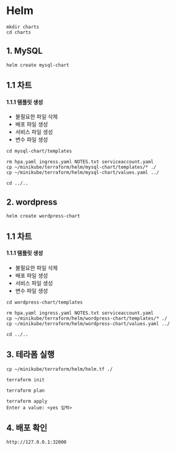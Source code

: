 # Helm

```text
mkdir charts
cd charts
```

## 1. MySQL

```text
helm create mysql-chart
```

## 1.1 차트

#### 1.1.1 탬플릿 생성

-   불필요한 파일 삭제
-   배포 파일 생성
-   서비스 파일 생성
-   변수 파일 생성

```text
cd mysql-chart/templates

rm hpa.yaml ingress.yaml NOTES.txt serviceaccount.yaml
cp ~/minikube/terraform/helm/mysql-chart/templates/* ./
cp ~/minikube/terraform/helm/mysql-chart/values.yaml ../

cd ../..
```

## 2. wordpress

```text
helm create wordpress-chart
```

## 1.1 차트

#### 1.1.1 탬플릿 생성

-   불필요한 파일 삭제
-   배포 파일 생성
-   서비스 파일 생성
-   변수 파일 생성

```text
cd wordpress-chart/templates

rm hpa.yaml ingress.yaml NOTES.txt serviceaccount.yaml
cp ~/minikube/terraform/helm/wordpress-chart/templates/* ./
cp ~/minikube/terraform/helm/wordpress-chart/values.yaml ../

cd ../..
```

## 3. 테라폼 실행

```text
cp ~/minikube/terraform/helm/helm.tf ./

terraform init

terraform plan

terraform apply
Enter a value: <yes 입력>
```

## 4. 배포 확인

```text
http://127.0.0.1:32000
```
